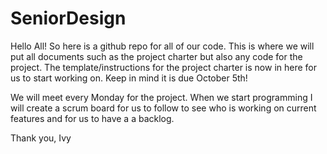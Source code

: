 # SeniorDesign

Hello All! So here is a github repo for all of our code. This is where we will put all documents such as the project charter but also any code for the project. The template/instructions for the project charter is now in here for us to start working on. Keep in mind it is due October 5th! 

We will meet every Monday for the project. When we start programming I will create a scrum board for us to follow to see who is working on current features and for us to have a a backlog. 

Thank you,
Ivy


